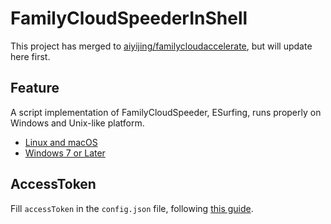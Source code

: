 # FamilyCloudSpeederInShell

This project has merged to [aiyijing/familycloudaccelerate](https://github.com/aiyijing/familycloudaccelerate), but will update here first.

## Feature

A script implementation of FamilyCloudSpeeder, ESurfing, runs properly on Windows and Unix-like platform.

- [Linux and macOS](https://github.com/vcheckzen/FamilyCloudSpeederInShell/tree/master/shell)
- [Windows 7 or Later](https://github.com/vcheckzen/FamilyCloudSpeederInShell/tree/master/powershell)

## AccessToken

Fill `accessToken` in the `config.json` file, following [this guide](https://github.com/vcheckzen/FamilyCloudSpeederInShell/issues/5).
